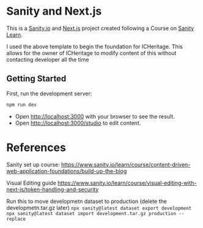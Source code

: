 # Sanity and Next.js

This is a [Sanity.io](https://sanity.io) and [Next.js](https://nextjs.org) project created following a Course on [Sanity Learn](https://sanity.io/learn).

I used the above template to begin the foundation for ICHeritage. This allows for the owner of ICHeritage to modify content of this without contacting developer all the time

## Getting Started

First, run the development server:

```bash
npm run dev
```

- Open [http://localhost:3000](http://localhost:3000) with your browser to see the result.
- Open [http://localhost:3000/studio](http://localhost:3000/studio) to edit content.

# References

Sanity set up course:
https://www.sanity.io/learn/course/content-driven-web-application-foundations/build-up-the-blog

Visual Editing guide
https://www.sanity.io/learn/course/visual-editing-with-next-js/token-handling-and-security

Run this to move developmetn dataset to production (delete the developmetn.tar.gz later)
`npx sanity@latest dataset export development`
` npx sanity@latest dataset import development.tar.gz production --replace`
